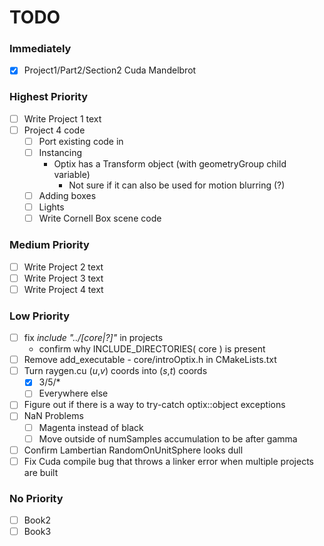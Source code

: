 # TODO #

### Immediately ###
- [x] Project1/Part2/Section2 Cuda Mandelbrot

### Highest Priority ###
- [ ] Write Project 1 text
- [ ] Project 4 code
  - [ ] Port existing code in
  - [ ] Instancing
    - Optix has a Transform object (with geometryGroup child variable)
      - Not sure if it can also be used for motion blurring (?)
  - [ ] Adding boxes
  - [ ] Lights
  - [ ] Write Cornell Box scene code

### Medium Priority ###
- [ ] Write Project 2 text
- [ ] Write Project 3 text
- [ ] Write Project 4 text

### Low Priority ###
- [ ] fix *include "../[core|?]"* in projects
  - confirm why INCLUDE_DIRECTORIES( core ) is present
- [ ] Remove add_executable - core/introOptix.h in CMakeLists.txt
- [ ] Turn raygen.cu (*u*,*v*) coords into (*s*,*t*) coords
  - [x] 3/5/*
  - [ ] Everywhere else
- [ ] Figure out if there is a way to try-catch optix::object exceptions 
- [ ] NaN Problems 
  - [ ] Magenta instead of black
  - [ ] Move outside of numSamples accumulation to be after gamma
- [ ] Confirm Lambertian RandomOnUnitSphere looks dull
- [ ] Fix Cuda compile bug that throws a linker error when multiple projects are built

### No Priority ###
- [ ] Book2
- [ ] Book3